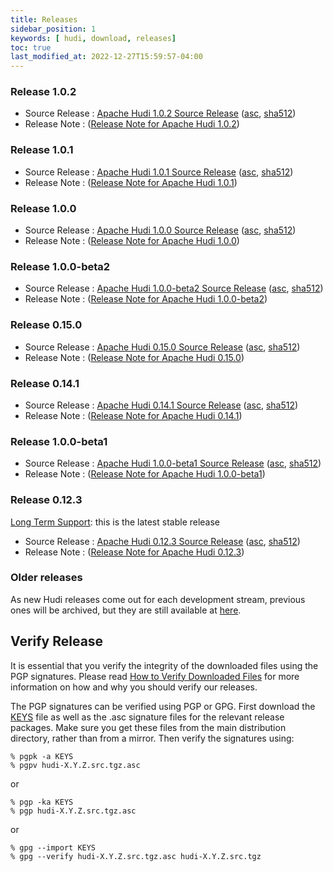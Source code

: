 ```yaml
---
title: Releases
sidebar_position: 1
keywords: [ hudi, download, releases]
toc: true
last_modified_at: 2022-12-27T15:59:57-04:00
---
```


### Release 1.0.2
* Source Release : [Apache Hudi 1.0.2 Source Release](https://downloads.apache.org/hudi/1.0.2/hudi-1.0.2.src.tgz) ([asc](https://downloads.apache.org/hudi/1.0.2/hudi-1.0.2.src.tgz.asc), [sha512](https://downloads.apache.org/hudi/1.0.2/hudi-1.0.2.src.tgz.sha512))
* Release Note : ([Release Note for Apache Hudi 1.0.2](/releases/release-1.0.2))

### Release 1.0.1
* Source Release : [Apache Hudi 1.0.1 Source Release](https://downloads.apache.org/hudi/1.0.1/hudi-1.0.1.src.tgz) ([asc](https://downloads.apache.org/hudi/1.0.1/hudi-1.0.1.src.tgz.asc), [sha512](https://downloads.apache.org/hudi/1.0.1/hudi-1.0.1.src.tgz.sha512))
* Release Note : ([Release Note for Apache Hudi 1.0.1](/releases/release-1.0.1))

### Release 1.0.0
* Source Release : [Apache Hudi 1.0.0 Source Release](https://downloads.apache.org/hudi/1.0.0/hudi-1.0.0.src.tgz) ([asc](https://downloads.apache.org/hudi/1.0.0/hudi-1.0.0.src.tgz.asc), [sha512](https://downloads.apache.org/hudi/1.0.0/hudi-1.0.0.src.tgz.sha512))
* Release Note : ([Release Note for Apache Hudi 1.0.0](/releases/release-1.0.0))

### Release 1.0.0-beta2
* Source Release : [Apache Hudi 1.0.0-beta2 Source Release](https://downloads.apache.org/hudi/1.0.0-beta2/hudi-1.0.0-beta2.src.tgz) ([asc](https://downloads.apache.org/hudi/1.0.0-beta2/hudi-1.0.0-beta2.src.tgz.asc), [sha512](https://downloads.apache.org/hudi/1.0.0-beta2/hudi-1.0.0-beta2.src.tgz.sha512))
* Release Note : ([Release Note for Apache Hudi 1.0.0-beta2](/releases/release-1.0.0-beta2))

### Release 0.15.0
* Source Release : [Apache Hudi 0.15.0 Source Release](https://downloads.apache.org/hudi/0.15.0/hudi-0.15.0.src.tgz) ([asc](https://downloads.apache.org/hudi/0.15.0/hudi-0.15.0.src.tgz.asc), [sha512](https://downloads.apache.org/hudi/0.15.0/hudi-0.15.0.src.tgz.sha512))
* Release Note : ([Release Note for Apache Hudi 0.15.0](/releases/release-0.15.0))

### Release 0.14.1
* Source Release : [Apache Hudi 0.14.1 Source Release](https://downloads.apache.org/hudi/0.14.1/hudi-0.14.1.src.tgz) ([asc](https://downloads.apache.org/hudi/0.14.1/hudi-0.14.1.src.tgz.asc), [sha512](https://downloads.apache.org/hudi/0.14.1/hudi-0.14.1.src.tgz.sha512))
* Release Note : ([Release Note for Apache Hudi 0.14.1](/releases/release-0.14.1))

### Release 1.0.0-beta1
* Source Release : [Apache Hudi 1.0.0-beta1 Source Release](https://www.apache.org/dyn/closer.lua/hudi/1.0.0-beta1/hudi-1.0.0-beta1.src.tgz) ([asc](https://downloads.apache.org/hudi/1.0.0-beta1/hudi-1.0.0-beta1.src.tgz.asc), [sha512](https://downloads.apache.org/hudi/1.0.0-beta1/hudi-1.0.0-beta1.src.tgz.sha512))
* Release Note : ([Release Note for Apache Hudi 1.0.0-beta1](/releases/release-1.0.0-beta1))

### Release 0.12.3
[Long Term Support](/releases/release-0.12.3#long-term-support): this is the latest stable release
* Source Release : [Apache Hudi 0.12.3 Source Release](https://www.apache.org/dyn/closer.lua/hudi/0.12.3/hudi-0.12.3.src.tgz) ([asc](https://downloads.apache.org/hudi/0.12.3/hudi-0.12.3.src.tgz.asc), [sha512](https://downloads.apache.org/hudi/0.12.3/hudi-0.12.3.src.tgz.sha512))
* Release Note : ([Release Note for Apache Hudi 0.12.3](/releases/release-0.12.3))

### Older releases
As new Hudi releases come out for each development stream, previous ones will be archived, but they are still available at [here](https://archive.apache.org/dist/hudi/). 

## Verify Release

It is essential that you verify the integrity of the downloaded files using the PGP signatures. Please read [How to Verify Downloaded Files](https://www.apache.org/info/verification.html)
for more information on how and why you should verify our releases.

The PGP signatures can be verified using PGP or GPG. First download the [KEYS](https://downloads.apache.org/hudi/KEYS) file as well as the
.asc signature files for the relevant release packages. Make sure you get these files from the main distribution directory, rather than from
a mirror. Then verify the signatures using:

```
% pgpk -a KEYS
% pgpv hudi-X.Y.Z.src.tgz.asc
```

or

```
% pgp -ka KEYS
% pgp hudi-X.Y.Z.src.tgz.asc
```

or

```
% gpg --import KEYS
% gpg --verify hudi-X.Y.Z.src.tgz.asc hudi-X.Y.Z.src.tgz
```
